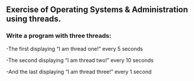## Exercise of Operating Systems & Administration using threads.

### Write a program with three threads:
-The first displaying “I am thread one!” every 5 seconds

-The second displaying “I am thread two!” every 10 seconds

-And the last displaying “I am thread three!” every 1 second
